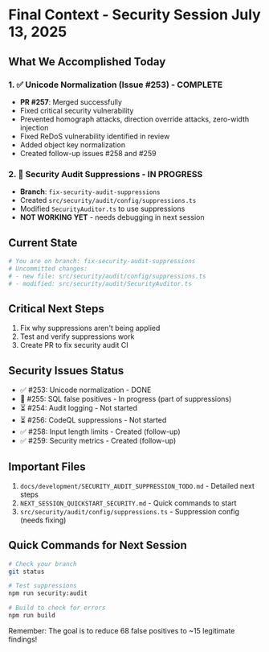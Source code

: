 # Final Context - Security Session July 13, 2025

## What We Accomplished Today

### 1. ✅ Unicode Normalization (Issue #253) - COMPLETE
- **PR #257**: Merged successfully
- Fixed critical security vulnerability
- Prevented homograph attacks, direction override attacks, zero-width injection
- Fixed ReDoS vulnerability identified in review
- Added object key normalization
- Created follow-up issues #258 and #259

### 2. 🔄 Security Audit Suppressions - IN PROGRESS
- **Branch**: `fix-security-audit-suppressions`
- Created `src/security/audit/config/suppressions.ts`
- Modified `SecurityAuditor.ts` to use suppressions
- **NOT WORKING YET** - needs debugging in next session

## Current State
```bash
# You are on branch: fix-security-audit-suppressions
# Uncommitted changes:
# - new file: src/security/audit/config/suppressions.ts
# - modified: src/security/audit/SecurityAuditor.ts
```

## Critical Next Steps
1. Fix why suppressions aren't being applied
2. Test and verify suppressions work
3. Create PR to fix security audit CI

## Security Issues Status
- ✅ #253: Unicode normalization - DONE
- 🔄 #255: SQL false positives - In progress (part of suppressions)
- ⏳ #254: Audit logging - Not started
- ⏳ #256: CodeQL suppressions - Not started
- ✅ #258: Input length limits - Created (follow-up)
- ✅ #259: Security metrics - Created (follow-up)

## Important Files
1. `docs/development/SECURITY_AUDIT_SUPPRESSION_TODO.md` - Detailed next steps
2. `NEXT_SESSION_QUICKSTART_SECURITY.md` - Quick commands to start
3. `src/security/audit/config/suppressions.ts` - Suppression config (needs fixing)

## Quick Commands for Next Session
```bash
# Check your branch
git status

# Test suppressions
npm run security:audit

# Build to check for errors
npm run build
```

Remember: The goal is to reduce 68 false positives to ~15 legitimate findings!